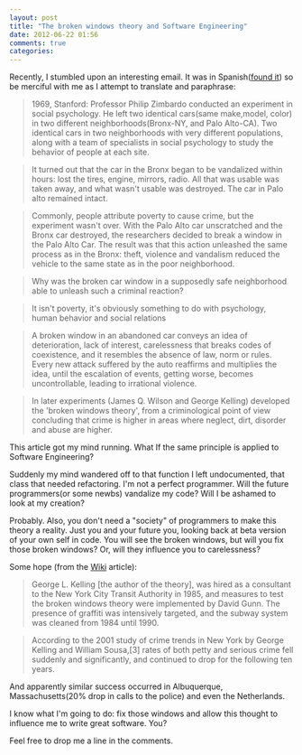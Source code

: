 ```yaml
---
layout: post
title: "The broken windows theory and Software Engineering"
date: 2012-06-22 01:56
comments: true
categories: 
---
```

Recently, I stumbled upon an interesting email. It was in Spanish([found it](http://www.anundis.com/profiles/blogs/un-mundo-sin-las-ventanas-rotas)) so be merciful with me as I attempt to translate and paraphrase:
> 1969, Stanford: Professor Philip Zimbardo conducted an experiment in social psychology. He left two identical cars(same make,model, color) in two different neighborhoods(Bronx-NY, and Palo Alto-CA). Two identical cars in two neighborhoods with very different populations, along with a team of specialists in social psychology to study the behavior of people at each site. 

>It turned out that the car in the Bronx began to be vandalized within hours: lost the tires, engine, mirrors, radio. All that was usable was taken away, and what wasn't usable was destroyed. The car in Palo alto remained intact.

>Commonly, people attribute poverty to cause crime, but the experiment wasn't over. With the Palo Alto car unscratched and the Bronx car destroyed, the researchers decided to break a window in the Palo Alto Car. The result was that this action unleashed the same process as in the Bronx: theft, violence and vandalism reduced the vehicle to the same state as in the poor neighborhood.

>Why was the broken car window in a supposedly safe neighborhood able to unleash such a criminal reaction?
<!-- more -->
>It isn't poverty, it's obviously something to do with psychology, human behavior and social relations

>A broken window in an abandoned car conveys an idea of deterioration, lack of interest, carelessness that breaks codes of coexistence, and it resembles the absence of law, norm or rules. Every new attack suffered by the auto reaffirms and multiplies the idea, until the escalation of events, getting worse, becomes uncontrollable, leading to irrational violence.

>In later experiments (James Q. Wilson and George Kelling) developed the 'broken windows theory', from a criminological point of view concluding that crime is higher in areas where neglect, dirt, disorder and abuse are higher.

This article got my mind running. What If the same principle is applied to Software Engineering?

Suddenly my mind wandered off to that function I left undocumented, that class that  needed refactoring. I'm not a perfect programmer. Will the future programmers(or some newbs) vandalize my code? Will I be ashamed to look at my creation?
 
Probably. Also, you don't need a "society" of programmers to make this theory a reality. Just you and your future you, looking back at beta version of your own self in code. You will see the broken windows, but will you fix those broken windows? Or, will they influence you to carelessness? 

Some hope (from the [Wiki](http://en.wikipedia.org/wiki/Broken_windows_theory) article):
>George L. Kelling [the author of the theory], was hired as a consultant to the New York City Transit Authority in 1985, and measures to test the broken windows theory were implemented by David Gunn. The presence of graffiti was intensively targeted, and the subway system was cleaned from 1984 until 1990. 

>According to the 2001 study of crime trends in New York by George Kelling and William Sousa,[3] rates of both petty and serious crime fell suddenly and significantly, and continued to drop for the following ten years.

And apparently similar success occurred in Albuquerque, Massachusetts(20% drop in calls to the police) and even the Netherlands.

I know what I'm going to do: fix those windows and allow this thought to influence me to write great software. You?

Feel free to drop me a line in the comments.
